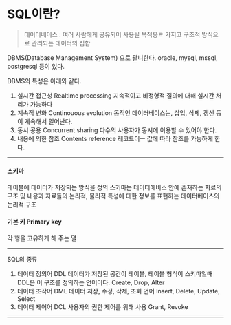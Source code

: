 # SQL이란?

> 데이터베이스 : 여러 사람에게 공유되어 사용될 목적응ㄹ 가지고 구조적 방식으로 관리되는 데이터의 집합

DBMS(Database Management System) 으로 괄니한다. oracle, mysql, mssql, postgresql 등이 있다.

DBMS의 특성은 아래와 같다.

1. 실시간 접근성 Realtime processing 지속적이고 비정형적 질의에 대해 실시간 처리가 가능하다
2. 계속적 변화 Continouous evolution 동적인 데이터베이스는, 삽입, 삭제, 갱신 등이 계속해서 일어난다.
3. 동시 공용 Concurrent sharing 다수의 사용자가 동시에 이용할 수 있어야 한다.
4. 내용에 의한 참조 Contents reference 레코드이ㅡ 값에 따라 참조를 가능하게 한다.

---
#### 스키마
테이블에 데이터가 저장되는 방식을 정의
스키마는 데이터에비스 안에 존재하는 자료의 구조 및 내용과 자료들의 논리적, 물리적 특성에 대한 정보를 표현하는 데이터베이스의 논리적 구조

#### 기본 키 Primary key
각 행을 고유하게 해 주는 열

---

SQL의 종류

1. 데이터 정의어 DDL
데이터가 저장된 공간이 테이블, 테이블 형식이 스키마일때 DDL은 이 구조를 정의하는 언어이다.
Create, Drop, Alter
2. 데이터 조작어 DML
데이터 저장, 수정, 삭제, 조회 언어
Insert, Delete, Update, Select
3. 데이터 제어어 DCL
사용자의 권한 제어를 위해 사용
Grant, Revoke

---




